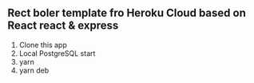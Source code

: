 ## Rect boler template fro Heroku Cloud based on React react & express  

1. Clone this app  
2. Local PostgreSQL start
3. yarn    
4. yarn deb  
